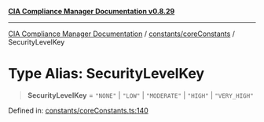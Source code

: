 [**CIA Compliance Manager Documentation v0.8.29**](../../../README.md)

***

[CIA Compliance Manager Documentation](../../../modules.md) / [constants/coreConstants](../README.md) / SecurityLevelKey

# Type Alias: SecurityLevelKey

> **SecurityLevelKey** = `"NONE"` \| `"LOW"` \| `"MODERATE"` \| `"HIGH"` \| `"VERY_HIGH"`

Defined in: [constants/coreConstants.ts:140](https://github.com/Hack23/cia-compliance-manager/blob/5836b4c74e2010cd05eca63c0016fd711c628ec9/src/constants/coreConstants.ts#L140)
